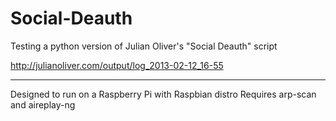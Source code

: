 # Social-Deauth


Testing a python version of Julian Oliver's "Social Deauth" script

http://julianoliver.com/output/log_2013-02-12_16-55
***
Designed to run on a Raspberry Pi with Raspbian distro
Requires arp-scan and aireplay-ng
